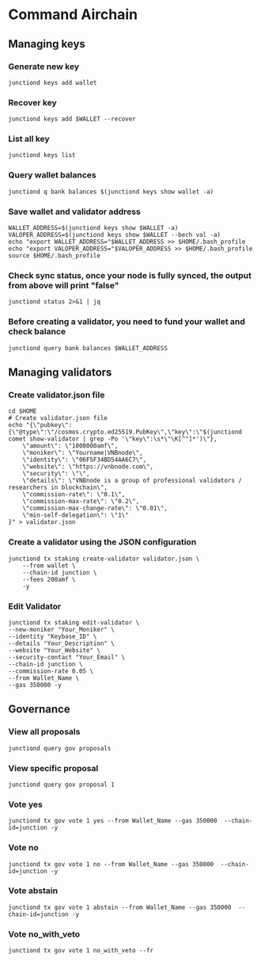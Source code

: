 # Command Airchain

## Managing keys
### Generate new key
```
junctiond keys add wallet
```
### Recover key
```
junctiond keys add $WALLET --recover
```
### List all key
```
junctiond keys list
```
### Query wallet balances
```
junctiond q bank balances $(junctiond keys show wallet -a)
```

### Save wallet and validator address
```
WALLET_ADDRESS=$(junctiond keys show $WALLET -a)
VALOPER_ADDRESS=$(junctiond keys show $WALLET --bech val -a)
echo "export WALLET_ADDRESS="$WALLET_ADDRESS >> $HOME/.bash_profile
echo "export VALOPER_ADDRESS="$VALOPER_ADDRESS >> $HOME/.bash_profile
source $HOME/.bash_profile
```
### Check sync status, once your node is fully synced, the output from above will print "false"
```
junctiond status 2>&1 | jq 
```

### Before creating a validator, you need to fund your wallet and check balance
```
junctiond query bank balances $WALLET_ADDRESS 
```
## Managing validators
### Create validator.json file
```
cd $HOME
# Create validator.json file
echo "{\"pubkey\":{\"@type\":\"/cosmos.crypto.ed25519.PubKey\",\"key\":\"$(junctiond comet show-validator | grep -Po '\"key\":\s*\"\K[^"]*')\"},
    \"amount\": \"1000000amf\",
    \"moniker\": \"Yourname|VNBnode\",
    \"identity\": \"06F5F34BD54AA6C7\",
    \"website\": \"https://vnbnode.com\",
    \"security\": \"\",
    \"details\": \"VNBnode is a group of professional validators / researchers in blockchain\",
    \"commission-rate\": \"0.1\",
    \"commission-max-rate\": \"0.2\",
    \"commission-max-change-rate\": \"0.01\",
    \"min-self-delegation\": \"1\"
}" > validator.json
```
### Create a validator using the JSON configuration
```
junctiond tx staking create-validator validator.json \
    --from wallet \
    --chain-id junction \
    --fees 200amf \
    -y
```
### Edit Validator

```
junctiond tx staking edit-validator \
--new-moniker "Your_Moniker" \
--identity "Keybase_ID" \
--details "Your_Description" \
--website "Your_Website" \
--security-contact "Your_Email" \
--chain-id junction \
--commission-rate 0.05 \
--from Wallet_Name \
--gas 350000 -y
```

## Governance

### View all proposals
```
junctiond query gov proposals
```

### View specific proposal
```
junctiond query gov proposal 1
```

### Vote yes
```
junctiond tx gov vote 1 yes --from Wallet_Name --gas 350000  --chain-id=junction -y
```

### Vote no
```
junctiond tx gov vote 1 no --from Wallet_Name --gas 350000  --chain-id=junction -y
```

### Vote abstain
```
junctiond tx gov vote 1 abstain --from Wallet_Name --gas 350000  --chain-id=junction -y
```

### Vote no_with_veto
```
junctiond tx gov vote 1 no_with_veto --fr
```






